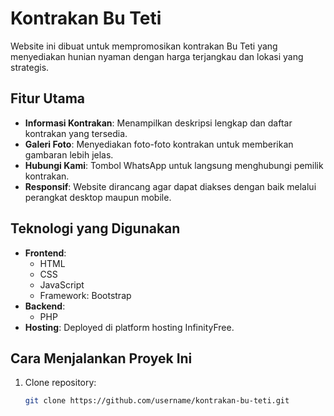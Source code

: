 # Kontrakan Bu Teti

Website ini dibuat untuk mempromosikan kontrakan Bu Teti yang menyediakan hunian nyaman dengan harga terjangkau dan lokasi yang strategis.

## Fitur Utama

- **Informasi Kontrakan**: Menampilkan deskripsi lengkap dan daftar kontrakan yang tersedia.
- **Galeri Foto**: Menyediakan foto-foto kontrakan untuk memberikan gambaran lebih jelas.
- **Hubungi Kami**: Tombol WhatsApp untuk langsung menghubungi pemilik kontrakan.
- **Responsif**: Website dirancang agar dapat diakses dengan baik melalui perangkat desktop maupun mobile.

## Teknologi yang Digunakan

- **Frontend**: 
  - HTML
  - CSS
  - JavaScript
  - Framework: Bootstrap
- **Backend**:
  - PHP
- **Hosting**: Deployed di platform hosting InfinityFree.

## Cara Menjalankan Proyek Ini

1. Clone repository:
   ```bash
   git clone https://github.com/username/kontrakan-bu-teti.git
